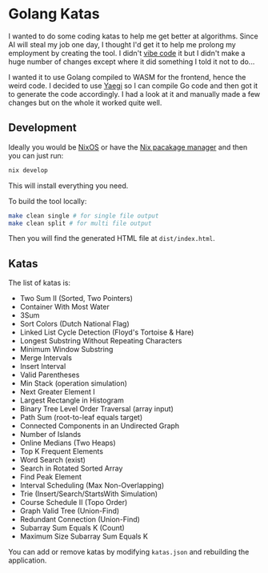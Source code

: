# Golang Katas

I wanted to do some coding katas to help me get better at algorithms. Since AI will steal my job one day, I thought I'd get it to help me prolong my employment by creating the tool. I didn't [vibe code](https://en.wikipedia.org/wiki/Vibe_coding) it but I didn't make a huge number of changes except where it did something I told it not to do...

I wanted it to use Golang compiled to WASM for the frontend, hence the weird code. I decided to use [Yaegi](https://github.com/traefik/yaegi) so I can compile Go code and then got it to generate the code accordingly. I had a look at it and manually made a few changes but on the whole it worked quite well.

## Development

Ideally you would be [NixOS](https://nixos.org/) or have the [Nix pacakage manager](https://wiki.nixos.org/wiki/Nix_\(package_manager\)) and then you can just run:

```sh
nix develop
```

This will install everything you need.

To build the tool locally:

```sh
make clean single # for single file output
make clean split # for multi file output
```

Then you will find the generated HTML file at `dist/index.html`.

## Katas

The list of katas is:

* Two Sum II (Sorted, Two Pointers)
* Container With Most Water
* 3Sum
* Sort Colors (Dutch National Flag)
* Linked List Cycle Detection (Floyd's Tortoise & Hare)
* Longest Substring Without Repeating Characters
* Minimum Window Substring
* Merge Intervals
* Insert Interval
* Valid Parentheses
* Min Stack (operation simulation)
* Next Greater Element I
* Largest Rectangle in Histogram
* Binary Tree Level Order Traversal (array input)
* Path Sum (root-to-leaf equals target)
* Connected Components in an Undirected Graph
* Number of Islands
* Online Medians (Two Heaps)
* Top K Frequent Elements
* Word Search (exist)
* Search in Rotated Sorted Array
* Find Peak Element
* Interval Scheduling (Max Non-Overlapping)
* Trie (Insert/Search/StartsWith Simulation)
* Course Schedule II (Topo Order)
* Graph Valid Tree (Union-Find)
* Redundant Connection (Union-Find)
* Subarray Sum Equals K (Count)
* Maximum Size Subarray Sum Equals K

You can add or remove katas by modifying `katas.json` and rebuilding the application.
